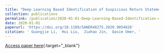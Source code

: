 ```yaml
---
title: "Deep Learning Based Identification of Suspicious Return Statements"
collection: publications
permalink: /publication/2020-01-01-Deep-Learning-Based-Identification-of-Suspicious-Return-Statements
date: 2020-01-01
paperurl: 'https://doi.org/10.1109/SANER48275.2020.9054826'
citation: ' Guangjie Li,  Hui Liu,  Jiahao Jin,  Qasim Umer, '
---
```

[Access paper here](https://doi.org/10.1109/SANER48275.2020.9054826){:target="_blank"}
